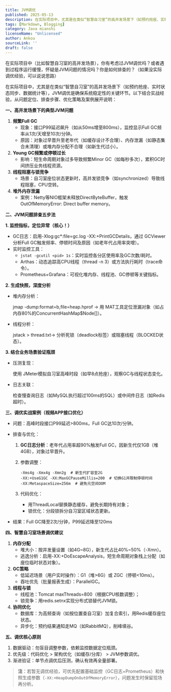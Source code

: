 ```yaml
---
title: JVM调优
published: 2025-05-13
description: 在实际项目中，尤其是在类似“智慧自习室”的高并发场景下（如预约抢座、实时状态同步、数据统计等），JVM调优是确保系统稳定性的关键环节。
tags: [Markdown, Blogging]
category: Java mianshi
licenseName: "Unlicensed"
author: Ankou
sourceLink: ''
draft: false
---
```

在实际项目中（比如智慧自习室的高并发场景），你有考虑过JVM调优吗？或者遇到过程序运行缓慢，怀疑是JVM问题的情况吗？你是如何排查的？（如果没实际调优经验，可以说说思路）

在实际项目中，尤其是在类似“智慧自习室”的高并发场景下（如预约抢座、实时状态同步、数据统计等），JVM调优是确保系统稳定性的关键环节。以下结合实战经验，从问题定位、排查步骤、优化策略及案例展开说明：

**一、高并发场景下的典型JVM问题**

1. **频繁Full GC**
   - 现象：接口P99延迟飙升（如从50ms增至800ms），监控显示Full GC频率从1次/天增至10次/分钟。
   - 原因：对象过早晋升至老年代（如缓存设计不合理）、内存泄漏（如静态集合未清理）或堆内存分配不合理（如新生代过小）。
2. **Young GC频繁或停顿过长**
   - 影响：短生命周期对象过多导致频繁Minor GC（如每秒多次），累积GC时间挤压业务线程资源。
3. **线程阻塞与锁竞争**
   - 场景：自习室座位状态更新时，高并发锁竞争（如synchronized）导致线程阻塞，CPU空转。
4. **堆外内存泄漏**
   - 案例：Netty等NIO框架未释放DirectByteBuffer，触发OutOfMemoryError: Direct buffer memory。

**二、JVM问题排查五步法**

**1. 监控指标，定位异常（核心！）**

- GC日志：启用-Xlog:gc*:file=gc.log -XX:+PrintGCDetails，通过 GCViewer分析Full GC触发频率、停顿时间及原因（如老年代占用率突增）。
- 实时监控工具：
  - `jstat -gcutil <pid> 1s`：实时监控各分区使用率及GC次数/耗时。
  - Arthas：动态追踪高CPU线程（thread -n 3）或方法执行耗时（trace命令）。
  - Prometheus+Grafana：可视化堆内存、线程池、GC停顿等关键指标。

**2. 生成快照，深度分析**

- 堆内存分析：

  jmap -dump:format=b,file=heap.hprof <pid>→ 用 MAT工具定位泄漏对象（如占内存80%的ConcurrentHashMap$Node[]）。

- 线程分析：

  jstack <pid> > thread.txt→ 分析死锁（deadlock标签）或阻塞线程（BLOCKED状态）。

**3. 结合业务场景验证瓶颈**

- 压测复现：

  使用 JMeter模拟自习室高峰时段（如早8点抢座），观察GC与线程状态变化。

- 日志关联：

  检查慢查询日志（如MySQL执行超过100ms的SQL）或中间件日志（如Redis超时）。

**三、调优实战案例（视频APP接口优化）**

- 问题：高峰时段接口P99延迟>800ms，Full GC达10次/分钟。

- 排查与优化：

  1. **GC日志分析**：老年代占用率超90%触发Full GC，因新生代仅1GB（堆4GB），对象过早晋升。

  2. 参数调整：

     ```
     -Xms4g -Xmx4g -Xmn2g  # 新生代扩容至2G
     -XX:+UseG1GC -XX:MaxGCPauseMillis=200  # 切换G1并限制停顿时间
     -XX:MetaspaceSize=256m  # 避免元空间OOM
     ```

  3. 代码优化：

     - 用ThreadLocal替换静态缓存，避免长期持有对象；
     - 锁优化：分段锁拆分自习室区域状态更新。

- 结果：Full GC降至2次/分钟，P99延迟降至120ms

**四、智慧自习室场景调优建议**

1. **内存分配**
   - 堆大小：按并发量设置（如4G~8G），新生代占比40%~50%（-Xmn）。
   - 逃逸分析：启用-XX:+DoEscapeAnalysis，短生命周期对象栈上分配（如座位临时状态对象）。
2. **GC策略**
   - 低延迟场景（用户实时操作）：G1（堆>6G）或 ZGC（停顿<10ms）。
   - 吞吐优先（批量报表生成）：ParallelGC。
3. **线程与锁**
   - 线程池：Tomcat maxThreads=800（根据CPU核数调整）；
   - 锁竞争：用redis.setnx实现分布式锁替代JVM锁。
4. **协同优化**
   - 数据库：为高频查询（如按位置查自习室）加复合索引，用Redis缓存座位状态。
   - 异步化：预约结果通知走MQ（如RabbitMQ），削峰填谷。

**五、调优核心原则**

1. 数据驱动：勿盲目调整参数，依赖监控数据定位瓶颈。
2. 优先级：代码优化 > 架构优化（如缓存/分库） > JVM参数调优。
3. 渐进验证：单节点调优后压测，确认有效再全量部署。

> **注**：若暂无调优经验，可优先配置基础监控（GC日志+Prometheus）和快照生成参数（`-XX:+HeapDumpOnOutOfMemoryError`），问题发生时保留现场再分析。